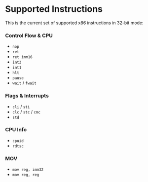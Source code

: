 # Supported Instructions

This is the current set of supported x86 instructions in 32-bit mode:

### Control Flow & CPU
- `nop`
- `ret`
- `ret imm16`
- `int3`
- `int1`
- `hlt`
- `pause`
- `wait` / `fwait`

### Flags & Interrupts
- `cli` / `sti`
- `clc` / `stc` / `cmc`
- `std`

### CPU Info
- `cpuid`
- `rdtsc`

### MOV
- `mov reg, imm32`
- `mov reg, reg`
